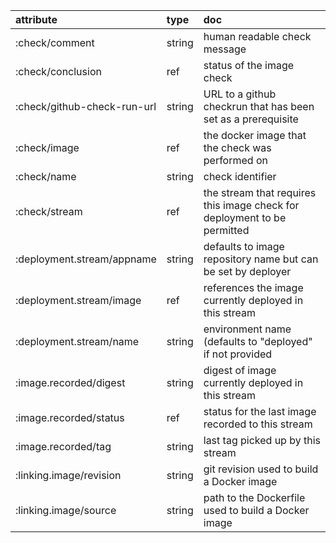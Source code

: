 | attribute | type | doc |
| :---- | :---- | :---- |
| :check/comment | string | human readable check message |
| :check/conclusion | ref | status of the image check |
| :check/github-check-run-url | string | URL to a github checkrun that has been set as a prerequisite |
| :check/image | ref | the docker image that the check was performed on |
| :check/name | string | check identifier |
| :check/stream | ref | the stream that requires this image check for deployment to be permitted |
| :deployment.stream/appname | string | defaults to image repository name but can be set by deployer |
| :deployment.stream/image | ref | references the image currently deployed in this stream |
| :deployment.stream/name | string | environment name (defaults to "deployed" if not provided |
| :image.recorded/digest | string | digest of image currently deployed in this stream |
| :image.recorded/status | ref | status for the last image recorded to this stream |
| :image.recorded/tag | string | last tag picked up by this stream |
| :linking.image/revision | string | git revision used to build a Docker image |
| :linking.image/source | string | path to the Dockerfile used to build a Docker image |